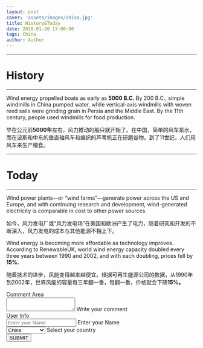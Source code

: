 ```yaml
---
layout: post
cover: 'assets/images/shiva.jpg'
title: History&Today
date: 2018-01-20 17:00:00
tags: China
author: Author
---
```


<hr />

<h1 id="heading1">History</h1>
<hr />
<p>Wind energy propelled boats as early as <strong>5000 B.C.</strong> By 200 B.C., simple windmills in China pumped water, while vertical-axis windmills with woven reed sails were grinding grain in Persia and the Middle East. By the 11th century, people used windmills for food production.</p>
<p>早在公元前<strong>5000年</strong>左右，风力推动的船只就开始了。在中国，简单的风车泵水，而在波斯和中东的垂直轴风车和编织的芦苇帆正在研磨谷物。到了11世纪，人们用风车来生产粮食。</p>

<hr />

<h1 id="heading1">Today</h1>
<hr />
<p>Wind power plants—or “wind farms”—generate power across the US and Europe, and with continuing research and development, wind-generated electricity is comparable in cost to other power sources.</p>
<p>如今，风力发电厂或“风力发电场”在美国和欧洲产生了电力，随着研究和开发的不断深入，风力发电的成本与其他能源不相上下。</p>
<p>Wind energy is becoming more affordable as technology improves. According to RenewableUK, world wind energy capacity doubled every three years between 1990 and 2002, and with each doubling, prices fell by <strong>15%.</strong></p>
<p>随着技术的进步，风能变得越来越便宜。根据可再生能源公司的数据，从1990年到2002年，世界风能的容量每三年翻一番，每翻一番，价格就会下降<strong>15%。</strong></p>


<main class="flex flex-wrap justify-around align-item items-center" markdown="0">
<div class="flex flex-column items-center">
  <label class="www-example-label bold mb3">Comment Area</label>
  <div class="ampstart-input inline-block relative m0 p0 mb3 ">
    <textarea name="name13" id="ip13" class="block border-none  p0 m0" rows="2"></textarea>
    <label for="ip13" class="absolute top-0 right-0 bottom-0 left-0" aria-hidden="true">Write your comment</label>
  </div>
</div>
</main>
<main class="flex flex-wrap justify-around align-item items-center" markdown="0">
<div class="flex flex-column items-center">
  <label class="www-example-label bold mb3">User Info</label>
  <div class="ampstart-input inline-block relative m0 p0 mb3 ">
    <input type="text" value="" name="name1" id="ip1" class="block border-none p0 m0 user-valid valid" placeholder="Enter your Name">
    <label for="ip1" class="absolute top-0 right-0 bottom-0 left-0" aria-hidden="true">Enter your Name</label>
  </div>
</div>
</main>
<main class="flex flex-wrap justify-around align-item items-center" markdown="0">
<div class="flex flex-column items-center">
  <div class="ampstart-input inline-block relative m0 p0 mb3 ">
    <select name="name12" id="ip12" class="block border-none p0 m0 user-valid valid">
        <option value="">China</option>
        <option value="">United States</option>
        <option value="">Japan</option>
        <option value="">South Korea</option>
    </select>
    <label for="ip12" class="absolute top-0 right-0 bottom-0 left-0" aria-hidden="true">Select your country</label>
  </div>
</div>
</main>
<main class="flex flex-wrap justify-around align-item items-center">
<div class="flex flex-column mb2 items-center">
<button class="ampstart-btn">
SUBMIT
</button>
</div>
<div class="flex flex-column mb2 items-center">
